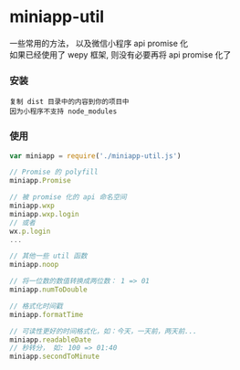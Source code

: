 # miniapp-util

一些常用的方法， 以及微信小程序 api promise 化  
如果已经使用了 wepy 框架, 则没有必要再将 api promise 化了

### 安装 

```
复制 dist 目录中的内容到你的项目中  
因为小程序不支持 node_modules
```

### 使用

``` javascript
var miniapp = require('./miniapp-util.js')

// Promise 的 polyfill
miniapp.Promise

// 被 promise 化的 api 命名空间
miniapp.wxp
miniapp.wxp.login
// 或者
wx.p.login
...

// 其他一些 util 函数
miniapp.noop

// 将一位数的数值转换成两位数： 1 => 01
miniapp.numToDouble

// 格式化时间戳
miniapp.formatTime

// 可读性更好的时间格式化，如：今天，一天前，两天前...
miniapp.readableDate
// 秒转分， 如: 100 => 01:40
miniapp.secondToMinute
```
